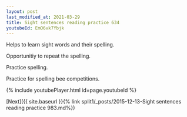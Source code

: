```yaml
---
layout: post
last_modified_at: 2021-03-29
title: Sight sentences reading practice 634
youtubeId: EmO6vk7Ybjk
---
```

 
 
Helps to learn sight words and their spelling.

Opportunitiy to repeat the spelling. 

Practice spelling. 
 
Practice for spelling bee competitions. 
 
{% include youtubePlayer.html id=page.youtubeId %}
 
 

[Next]({{ site.baseurl }}{% link  split1/_posts/2015-12-13-Sight sentences reading practice 983.md%})
 

